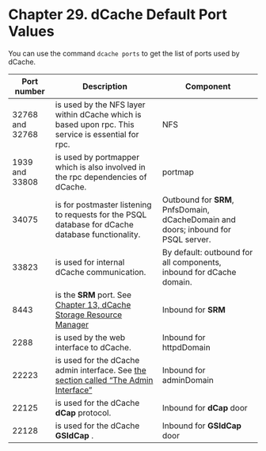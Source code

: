 Chapter 29. dCache Default Port Values
======================================

You can use the command `dcache ports` to get the list of ports used by dCache.

| Port number     | Description                                                                                        | Component                                                                      |
|-----------------|----------------------------------------------------------------------------------------------------|--------------------------------------------------------------------------------|
| 32768 and 32768 | is used by the NFS layer within dCache which is based upon rpc. This service is essential for rpc. | NFS                                                                            |
| 1939 and 33808  | is used by portmapper which is also involved in the rpc dependencies of dCache.                    | portmap                                                                        |
| 34075           | is for postmaster listening to requests for the PSQL database for dCache database functionality.   | Outbound for **SRM**, PnfsDomain, dCacheDomain and doors; inbound for PSQL server. |
| 33823           | is used for internal dCache communication.                                                         | By default: outbound for all components, inbound for dCache domain.            |
| 8443            | is the **SRM** port. See [ Chapter 13, dCache Storage Resource Manager ](config-SRM.md)                                                                         | Inbound for **SRM**                                                                |
| 2288            | is used by the web interface to dCache.                                                            | Inbound for httpdDomain                                                        |
| 22223           | is used for the dCache admin interface. See [ the section called “The Admin Interface”](intouch.md#the-admin-interface)                                               | Inbound for adminDomain                                                        |
| 22125           | is used for the dCache **dCap** protocol.                                                              | Inbound for **dCap** door                                                          |
| 22128           | is used for the dCache **GSIdCap** .                                                                   | Inbound for **GSIdCap** door                                                       |

  [???]: #cf-srm
  [1]: #intouch-admin
